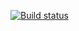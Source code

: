 [![Build status](https://ci.appveyor.com/api/projects/status/4ef67766o2qj0jk6?svg=true)](https://ci.appveyor.com/project/apl1978/ahj-dom)
